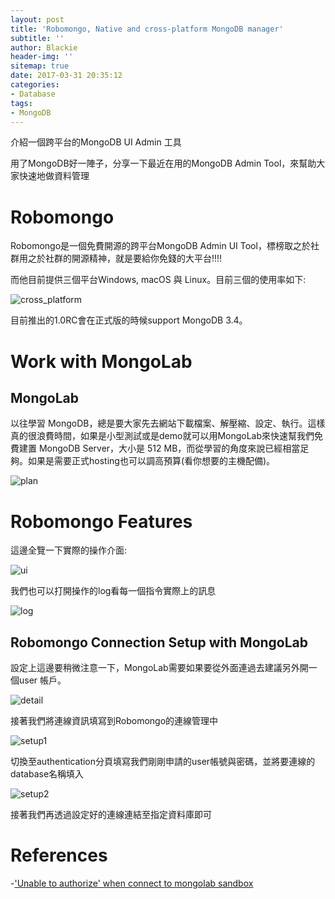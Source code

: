 ```yaml
---
layout: post
title: 'Robomongo, Native and cross-platform MongoDB manager'
subtitle: ''
author: Blackie
header-img: ''
sitemap: true
date: 2017-03-31 20:35:12
categories:
- Database
tags:
- MongoDB
---
```


介紹一個跨平台的MongoDB UI Admin 工具

<!-- More -->

用了MongoDB好一陣子，分享一下最近在用的MongoDB Admin Tool，來幫助大家快速地做資料管理

# Robomongo #

Robomongo是一個免費開源的跨平台MongoDB Admin UI Tool，標榜取之於社群用之於社群的開源精神，就是要給你免錢的大平台!!!!

而他目前提供三個平台Windows, macOS 與 Linux。目前三個的使用率如下:

![cross_platform](cross_platform.png)

目前推出的1.0RC會在正式版的時候support MongoDB 3.4。

# Work with MongoLab #

## MongoLab ##

以往學習 MongoDB，總是要大家先去網站下載檔案、解壓縮、設定、執行。這樣真的很浪費時間，如果是小型測試或是demo就可以用MongoLab來快速幫我們免費建置 MongoDB Server，大小是 512 MB，而從學習的角度來說已經相當足夠。如果是需要正式hosting也可以調高預算(看你想要的主機配備)。

![plan](plan.png)

# Robomongo Features #

這邊全覽一下實際的操作介面:

![ui](ui.png)

我們也可以打開操作的log看每一個指令實際上的訊息

![log](log.png)

## Robomongo Connection Setup with MongoLab ##

設定上這邊要稍微注意一下，MongoLab需要如果要從外面連過去建議另外開一個user 帳戶。

![detail](detail.png)

接著我們將連線資訊填寫到Robomongo的連線管理中

![setup1](setup1.png)

切換至authentication分頁填寫我們剛剛申請的user帳號與密碼，並將要連線的database名稱填入

![setup2](setup2.png)

接著我們再透過設定好的連線連結至指定資料庫即可

# References #
-['Unable to authorize' when connect to mongolab sandbox](https://github.com/Studio3T/robomongo/issues/949)